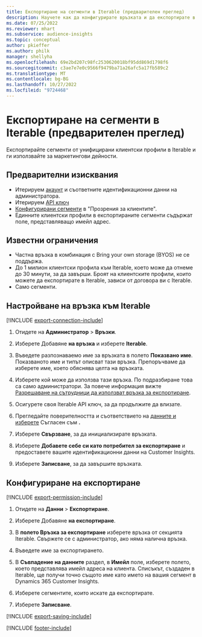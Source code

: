 ```yaml
---
title: Експортиране на сегменти в Iterable (предварителен преглед)
description: Научете как да конфигурирате връзката и да експортирате в Iterable.
ms.date: 07/25/2022
ms.reviewer: mhart
ms.subservice: audience-insights
ms.topic: conceptual
author: pkieffer
ms.author: philk
manager: shellyha
ms.openlocfilehash: 69e2bd207c98fc2530620018bf95dd869d1798f6
ms.sourcegitcommit: c3ae7e7e0c9566f9479ba71a26afc5a17fb589c2
ms.translationtype: MT
ms.contentlocale: bg-BG
ms.lasthandoff: 10/27/2022
ms.locfileid: "9724468"
---
```

# <a name="export-segments-to-iterable-preview"></a>Експортиране на сегменти в Iterable (предварителен преглед)

Експортирайте сегменти от унифицирани клиентски профили в Iterable и ги използвайте за маркетингови дейности.

## <a name="prerequisites"></a>Предварителни изисквания

- Итерируем [акаунт](https://iterable.com/) и съответните идентификационни данни на администратора.
- Итерируем [API ключ](https://support.iterable.com/hc/en-us/articles/360043464871)
- [Конфигурирани сегменти](segments.md) в "Прозрения за клиентите".
- Единните клиентски профили в експортираните сегменти съдържат поле, представляващо имейл адрес.

## <a name="known-limitations"></a>Известни ограничения

- Частна връзка в комбинация с Bring your own storage (BYOS) не се поддържа.
- До 1 милион клиентски профила към Iterable, което може да отнеме до 30 минути, за да завърши. Броят на клиентските профили, които можете да експортирате в Iterable, зависи от договора ви с Iterable.
- Само сегменти.

## <a name="set-up-connection-to-iterable"></a>Настройване на връзка към Iterable

[!INCLUDE [export-connection-include](includes/export-connection-admn.md)]

1. Отидете на **Администратор** > **Връзки**.

1. Изберете Добавяне **на връзка** и изберете **Iterable**.

1. Въведете разпознаваемо име за връзката в полето **Показвано име**. Показваното име и типът описват тази връзка. Препоръчваме да изберете име, което обяснява целта на връзката.

1. Изберете кой може да използва тази връзка. По подразбиране това са само администратори. За повече информация вижте [Разрешаване на сътрудници да използват връзка за експортиране](connections.md#allow-contributors-to-use-a-connection-for-exports).

1. Осигурете своя Iterable API ключ, за да продължите да влизате.

1. Прегледайте поверителността и съответствието на [данните и изберете](connections.md#data-privacy-and-compliance) Съгласен съм **.**

1. Изберете **Свързване**, за да инициализирате връзката.

1. Изберете **Добавете себе си като потребител за експортиране** и предоставете вашите идентификационни данни на Customer Insights.

1. Изберете **Записване**, за да завършите връзката.

## <a name="configure-an-export"></a>Конфигуриране на експортиране

[!INCLUDE [export-permission-include](includes/export-permission.md)]

1. Отидете на **Данни** > **Експортиране**.

1. Изберете Добавяне **на експортиране**.

1. В **полето Връзка за експортиране** изберете връзка от секцията Iterable. Свържете се с администратор, ако няма налична връзка.

1. Въведете име за експортирането.

1. В **Съвпадение на данните** раздел, в **Имейл** поле, изберете полето, което представлява имейл адреса на клиента. Списъкът, създаден в Iterable, ще получи точно същото име като името на вашия сегмент в Dynamics 365 Customer Insights.

1. Изберете сегментите, които искате да експортирате.

1. Изберете **Записване**.

[!INCLUDE [export-saving-include](includes/export-saving.md)]

[!INCLUDE [footer-include](includes/footer-banner.md)]
